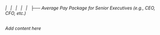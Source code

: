 ###### |   |   |   |   |   ├── Average Pay Package for Senior Executives (e.g., CEO, CFO, etc.)

*Add content here*